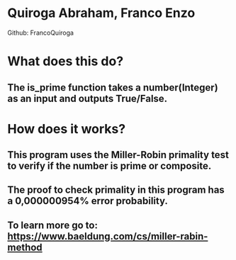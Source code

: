 # Quiroga Abraham, Franco Enzo
Github: FrancoQuiroga


# What does this do?
##  The is_prime function takes a number(Integer) as an input and outputs True/False.

# How does it works?
##  This program uses the Miller-Robin primality test to verify if the number is prime or composite.
##  The proof to check primality in this program has a 0,000000954% error probability.
##  To learn more go to: https://www.baeldung.com/cs/miller-rabin-method